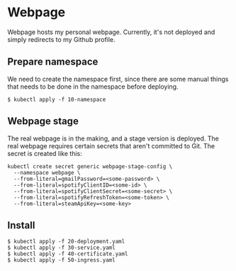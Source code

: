 # Webpage

Webpage hosts my personal webpage. Currently, it's not deployed and simply redirects to my Github profile.


## Prepare namespace

We need to create the namespace first, since there are some manual things that needs to be done in the namespace before deploying.

```shell
$ kubectl apply -f 10-namespace
```


## Webpage stage

The real webpage is in the making, and a stage version is deployed. The real webpage requires certain secrets that aren't committed to Git. The secret is created like this:

```shell
kubectl create secret generic webpage-stage-config \
  --namespace webpage \
  --from-literal=gmailPassword=<some-password> \
  --from-literal=spotifyClientID=<some-id> \
  --from-literal=spotifyClientSecret=<some-secret> \
  --from-literal=spotifyRefreshToken=<some-token> \
  --from-literal=steamApiKey=<some-key>
```


## Install

```shell
$ kubectl apply -f 20-deployment.yaml
$ kubectl apply -f 30-service.yaml
$ kubectl apply -f 40-certificate.yaml
$ kubectl apply -f 50-ingress.yaml
```

